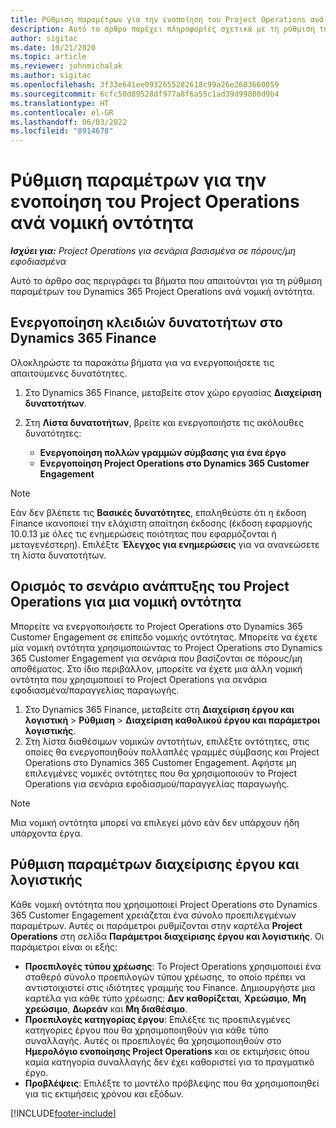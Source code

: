 ```yaml
---
title: Ρύθμιση παραμέτρων για την ενοποίηση του Project Operations ανά νομική οντότητα
description: Αυτό το άρθρο παρέχει πληροφορίες σχετικά με τη ρύθμιση της ενοποίησης από νομική οντότητα στο Project Operations.
author: sigitac
ms.date: 10/21/2020
ms.topic: article
ms.reviewer: johnmichalak
ms.author: sigitac
ms.openlocfilehash: 3f33e641ee0932655282618c99a26e2603660059
ms.sourcegitcommit: 6cfc50d89528df977a8f6a55c1ad39d99800d9b4
ms.translationtype: HT
ms.contentlocale: el-GR
ms.lasthandoff: 06/03/2022
ms.locfileid: "8914678"
---
```

# <a name="configure-project-operations-integration-per-legal-entity"></a>Ρύθμιση παραμέτρων για την ενοποίηση του Project Operations ανά νομική οντότητα 

_**Ισχύει για:** Project Operations για σενάρια βασισμένα σε πόρους/μη εφοδιασμένα_

Αυτό το άρθρο σας περιγράφει τα βήματα που απαιτούνται για τη ρύθμιση παραμέτρων του Dynamics 365 Project Operations ανά νομική οντότητα.

## <a name="enable-feature-keys-in-dynamics-365-finance"></a>Ενεργοποίηση κλειδιών δυνατοτήτων στο Dynamics 365 Finance

Ολοκληρώστε τα παρακάτω βήματα για να ενεργοποιήσετε τις απαιτούμενες δυνατότητες.

1. Στο Dynamics 365 Finance, μεταβείτε στον χώρο εργασίας **Διαχείριση δυνατοτήτων**.
2. Στη **Λίστα δυνατοτήτων**, βρείτε και ενεργοποιήστε τις ακόλουθες δυνατότητες:
  
    - **Ενεργοποίηση πολλών γραμμών σύμβασης για ένα έργο**
    - **Ενεργοποίηση Project Operations στο Dynamics 365 Customer Engagement**

> [!NOTE]
> Εάν δεν βλέπετε τις **Βασικές δυνατότητες**, επαληθεύστε ότι η έκδοση Finance ικανοποιεί την ελάχιστη απαίτηση έκδοσης (έκδοση εφαρμογής 10.0.13 με όλες τις ενημερώσεις ποιότητας που εφαρμόζονται ή μεταγενέστερη). Επιλέξτε **Έλεγχος για ενημερώσεις** για να ανανεώσετε τη λίστα δυνατοτήτων.

## <a name="define-the-project-operations-deployment-scenario-for-a-legal-entity"></a>Ορισμός το σενάριο ανάπτυξης του Project Operations για μια νομική οντότητα

Μπορείτε να ενεργοποιήσετε το Project Operations στο Dynamics 365 Customer Engagement σε επίπεδο νομικής οντότητας. Μπορείτε να έχετε μία νομική οντότητα χρησιμοποιώντας το Project Operations στο Dynamics 365 Customer Engagement για σενάρια που βασίζονται σε πόρους/μη αποθέματος. Στο ίδιο περιβάλλον, μπορείτε να έχετε μια άλλη νομική οντότητα που χρησιμοποιεί το Project Operations για σενάρια εφοδιασμένα/παραγγελίας παραγωγής.

1. Στο Dynamics 365 Finance, μεταβείτε στη **Διαχείριση έργου και λογιστική** > **Ρύθμιση** > **Διαχείριση καθολικού έργου και παράμετροι λογιστικής**.
2. Στη λίστα διαθέσιμων νομικών οντοτήτων, επιλέξτε οντότητες, στις οποίες θα ενεργοποιηθούν πολλαπλές γραμμές σύμβασης και Project Operations στο Dynamics 365 Customer Engagement. Αφήστε μη επιλεγμένες νομικές οντότητες που θα χρησιμοποιούν το Project Operations για σενάρια εφοδιασμού/παραγγελίας παραγωγής.

> [!NOTE]
> Μια νομική οντότητα μπορεί να επιλεγεί μόνο εάν δεν υπάρχουν ήδη υπάρχοντα έργα.

## <a name="configure-project-management-and-accounting-parameters"></a>Ρύθμιση παραμέτρων διαχείρισης έργου και λογιστικής

Κάθε νομική οντότητα που χρησιμοποιεί Project Operations στο Dynamics 365 Customer Engagement χρειάζεται ένα σύνολο προεπιλεγμένων παραμέτρων. Αυτές οι παράμετροι ρυθμίζονται στην καρτέλα **Project Operations** στη σελίδα **Παράμετροι διαχείρισης έργου και λογιστικής**. Οι παράμετροι είναι οι εξής:

  - **Προεπιλογές τύπου χρέωσης**: Το Project Operations χρησιμοποιεί ένα σταθερό σύνολο προεπιλογών τύπου χρέωσης, το οποίο πρέπει να αντιστοιχιστεί στις ιδιότητες γραμμής του Finance. Δημιουργήστε μια καρτέλα για κάθε τύπο χρέωσης: **Δεν καθορίζεται**, **Χρεώσιμο**, **Μη χρεώσιμο**, **Δωρεάν** και **Μη διαθέσιμο**.
  - **Προεπιλογές κατηγορίας έργου**: Επιλέξτε τις προεπιλεγμένες κατηγορίες έργου που θα χρησιμοποιηθούν για κάθε τύπο συναλλαγής. Αυτές οι προεπιλογές θα χρησιμοποιηθούν στο **Ημερολόγιο ενοποίησης Project Operations** και σε εκτιμήσεις όπου καμία κατηγορία συναλλαγής δεν έχει καθοριστεί για το πραγματικό έργο.
  - **Προβλέψεις**: Επιλέξτε το μοντέλο πρόβλεψης που θα χρησιμοποιηθεί για τις εκτιμήσεις χρόνου και εξόδων.


[!INCLUDE[footer-include](../includes/footer-banner.md)]
